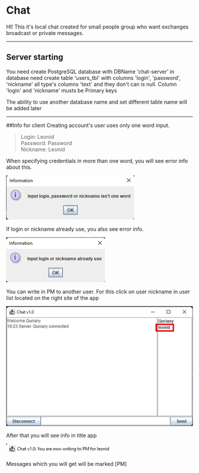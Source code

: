 # Chat
HI! This it's local chat created for small people group who want exchanges broadcast or private messages.
***
## Server starting

You need create PostgreSQL database with DBName 'chat-server' in database need create table 'users_tbl' with columns
'login', 'password', 'nickname' all type's columns 'text' and they don't can is null. Column 'login' and 'nickname'
musts be Primary keys

The ability to use another database name and set different table name will be added later

***
##Info for client
Creating account's user uses only one word input.
>Login: Leonid <br>
>Password: Password <br>
>Nickname: Leonid <br>

When specifying credentials in more than one word, you will see error info about this.

![error one word](https://github.com/potapovleonid/Chat/raw/master/img/error_one_word.jpg)

If login or nickname already use, you also see error info.

![error already use](https://github.com/potapovleonid/Chat/raw/master/img/error_alr_use.jpg)

You can write in PM to another user. 
For this click on user nickname in user list located on the right site of the app

![select user for pm](https://github.com/potapovleonid/Chat/raw/master/img/send_pm_select_user.jpg)

After that you will see info in title app

![show info about writing in pm](https://github.com/potapovleonid/Chat/raw/master/img/show_info_about_writing_in_pm.jpg)

Messages which you will get will be marked [PM]